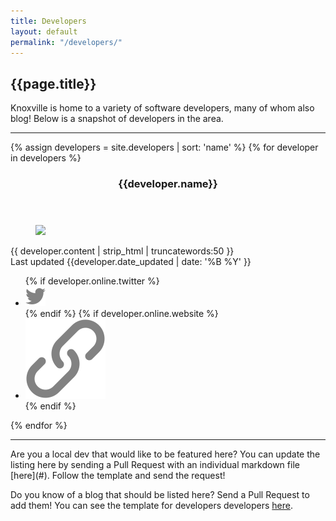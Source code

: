 ```yaml
---
title: Developers
layout: default
permalink: "/developers/"
---
```

## {{page.title}}

Knoxville is home to a variety of software developers, many of whom also blog! Below is a snapshot of developers in the area.

<hr />
<section class="cards">
{% assign developers = site.developers | sort: 'name' %}
{% for developer in developers %}
<article class="card">
    <header class="card__title">
      <h3>{{developer.name}}</h3>
    </header>
    <figure class="card__image">
        <img src="{{developer.image}}">
    </figure>
    <main class="card__description">
        {{ developer.content | strip_html | truncatewords:50 }}
    </main>  
  <footer class="card__footer">
      Last updated {{developer.date_updated | date: '%B %Y' }}
      <ul>
          {% if developer.online.twitter %}
          <li><a href="https://twitter.com/{{ developer.online.twitter }}" target="_blank"><img src="/assets/images/icon-twitter.svg" class="icon icon-twitter"></a></li>
          {% endif %}
          {% if developer.online.website %}
          <li><a href="{{ developer.online.website }}" target="_blank"><img src="/assets/images/icon-link.svg" class="icon icon-website"></a></li>
          {% endif %}
      </ul>
  </footer>
</article>
{% endfor %}
</section>

<hr />

<section id="update_the_list" markdown="1">
Are you a local dev that would like to be featured here? You can update the listing here by sending a Pull Request with an individual markdown file [here](#). Follow the template and send the request!

Do you know of a blog that should be listed here? Send a Pull Request to add them! You can see the template for developers developers [here](#).

</section>